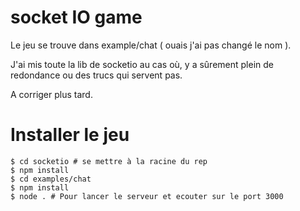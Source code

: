 
# socket IO game

Le jeu se trouve dans example/chat ( ouais j'ai pas changé le nom ).

J'ai mis toute la lib de socketio au cas où, y a sûrement plein de redondance ou des trucs qui servent pas.

A corriger plus tard.

# Installer le jeu

```
$ cd socketio # se mettre à la racine du rep
$ npm install
$ cd examples/chat
$ npm install
$ node . # Pour lancer le serveur et ecouter sur le port 3000
```
